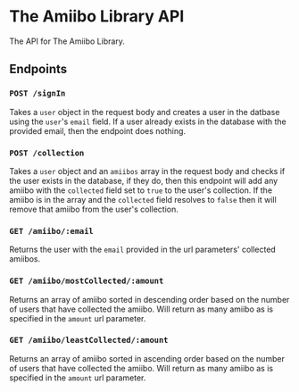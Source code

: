 # The Amiibo Library API

The API for The Amiibo Library.

## Endpoints

### `POST /signIn`

Takes a `user` object in the request body and creates a user in the datbase using the `user`'s `email` field. If a user already exists in the database with the provided email, then the endpoint does nothing.

### `POST /collection`

Takes a `user` object and an `amiibos` array in the request body and checks if the user exists in the database, if they do, then this endpoint will add any amiibo with the `collected` field set to `true` to the user's collection. If the amiibo is in the array and the `collected` field resolves to `false` then it will remove that amiibo from the user's collection.

### `GET /amiibo/:email`

Returns the user with the `email` provided in the url parameters' collected amiibos.

### `GET /amiibo/mostCollected/:amount`

Returns an array of amiibo sorted in descending order based on the number of users that have collected the amiibo. Will return as many amiibo as is specified in the `amount` url parameter.

### `GET /amiibo/leastCollected/:amount`

Returns an array of amiibo sorted in ascending order based on the number of users that have collected the amiibo. Will return as many amiibo as is specified in the `amount` url parameter.
